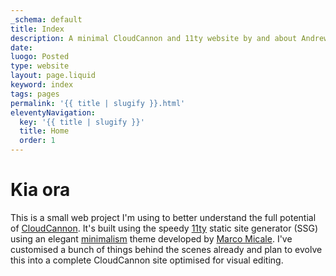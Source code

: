 ```yaml
---
_schema: default
title: Index
description: A minimal CloudCannon and 11ty website by and about Andrew Long.
date:
luogo: Posted
type: website
layout: page.liquid
keyword: index
tags: pages
permalink: '{{ title | slugify }}.html'
eleventyNavigation:
  key: '{{ title | slugify }}'
  title: Home
  order: 1
---
```

# Kia ora

This is a small web project I'm using to better understand the full potential of <a href="https://cloudcannon.com" target="_blank" rel="noopener">CloudCannon</a>. It's built using the speedy <a href="https://www.11ty.dev/" target="_blank" rel="noopener">11ty</a> static site generator (SSG) using an elegant <a href="https://github.com/MarcoMicale/Minimalism" target="_blank" rel="noopener">minimalism</a> theme developed by&nbsp;<a href="https://github.com/MarcoMicale" target="_blank" rel="noopener">Marco Micale</a>. I've customised a bunch of things behind the scenes already and plan to evolve this into a complete CloudCannon site optimised for visual editing.